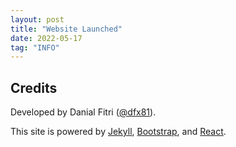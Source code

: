 ```yaml
---
layout: post
title: "Website Launched"
date: 2022-05-17
tag: "INFO"
---
```


## Credits

Developed by Danial Fitri ([@dfx81](https://github.com/dfx81)).

This site is powered by [Jekyll](http://jekyllrb.com), [Bootstrap](https://getbootstrap.com/), and [React](https://reactjs.org/).
